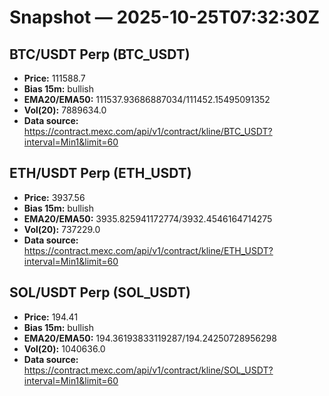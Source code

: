 # Snapshot — 2025-10-25T07:32:30Z

## BTC/USDT Perp (BTC_USDT)
- **Price:** 111588.7
- **Bias 15m:** bullish
- **EMA20/EMA50:** 111537.93686887034/111452.15495091352
- **Vol(20):** 7889634.0
- **Data source:** https://contract.mexc.com/api/v1/contract/kline/BTC_USDT?interval=Min1&limit=60

## ETH/USDT Perp (ETH_USDT)
- **Price:** 3937.56
- **Bias 15m:** bullish
- **EMA20/EMA50:** 3935.825941172774/3932.4546164714275
- **Vol(20):** 737229.0
- **Data source:** https://contract.mexc.com/api/v1/contract/kline/ETH_USDT?interval=Min1&limit=60

## SOL/USDT Perp (SOL_USDT)
- **Price:** 194.41
- **Bias 15m:** bullish
- **EMA20/EMA50:** 194.36193833119287/194.24250728956298
- **Vol(20):** 1040636.0
- **Data source:** https://contract.mexc.com/api/v1/contract/kline/SOL_USDT?interval=Min1&limit=60

